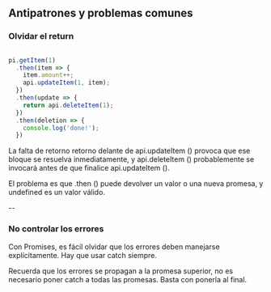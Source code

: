 ## Antipatrones y problemas comunes

### Olvidar el return

````javascript

pi.getItem(1)
  .then(item => {
    item.amount++;
    api.updateItem(1, item);
  })
  .then(update => {
    return api.deleteItem(1);
  })
  .then(deletion => {
    console.log('done!');
  })

````
La falta de retorno retorno delante de api.updateItem () provoca que ese bloque se resuelva inmediatamente, y api.deleteItem () probablemente se invocará antes de que finalice api.updateItem (). 

El problema es que .then () puede devolver un valor o una nueva promesa, y undefined es un valor válido.

--

### No controlar los errores

Con Promises, es fácil olvidar que los errores deben manejarse explícitamente. Hay que usar catch siempre. 

Recuerda que los errores se propagan a la promesa superior, no es necesario poner catch a todas las promesas. Basta con ponerla al final.